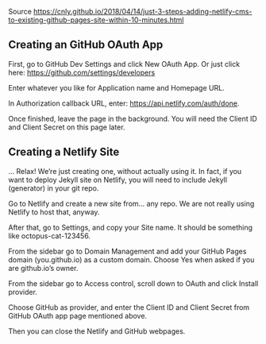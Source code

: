 Source https://cnly.github.io/2018/04/14/just-3-steps-adding-netlify-cms-to-existing-github-pages-site-within-10-minutes.html

## Creating an GitHub OAuth App

First, go to GitHub Dev Settings and click New OAuth App. Or just click here: https://github.com/settings/developers

Enter whatever you like for Application name and Homepage URL.

In Authorization callback URL, enter: https://api.netlify.com/auth/done.

Once finished, leave the page in the background. You will need the Client ID and Client Secret on this page later.

## Creating a Netlify Site

… Relax! We’re just creating one, without actually using it. In fact, if you want to deploy Jekyll site on Netlify, you will need to include Jekyll (generator) in your git repo.

Go to Netlify and create a new site from… any repo. We are not really using Netlify to host that, anyway.

After that, go to Settings, and copy your Site name. It should be something like octopus-cat-123456.

From the sidebar go to Domain Management and add your GitHub Pages domain (you.github.io) as a custom domain. Choose Yes when asked if you are github.io’s owner.

From the sidebar go to Access control, scroll down to OAuth and click Install provider.

Choose GitHub as provider, and enter the Client ID and Client Secret from GitHub OAuth app page mentioned above.

Then you can close the Netlify and GitHub webpages.
